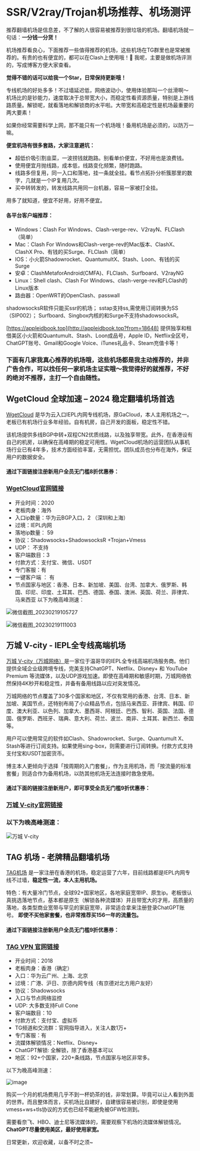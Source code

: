 # SSR/V2ray/Trojan机场推荐、机场测评

推荐翻墙机场是信息差，不了解的人很容易被推荐到很垃圾的机场。翻墙机场就一句话：**一分钱一分货！**

机场推荐看良心，下面推荐一些值得推荐的机场，这些机场在TG群里也是常被推荐的。有贵的也有便宜的，都可以在Clash上使用哦！🌟 我呢，主要是做机场评测的，写成博客方便大家查看。

**觉得不错的话可以给我一个Star，日常保持更新哦！**

专线机场的好处多多！不过墙延迟低，网络波动小，使用体验那叫一个丝滑啊～ 机场比的是钞能力，速度取决于总带宽大小，而稳定性看资源质量，特别是上游线路质量。解锁呢，就看落地和解锁商的水平啦。大带宽和高稳定性是机场最重要的两大要素！

如果你经常需要科学上网，那不能只有一个机场哦！备用机场是必须的，以防万一嘛。

**便宜机场有很多套路，大家注意避坑：**

- 超低价吸引割韭菜，一波捞钱就跑路。别看单价便宜，不好用也是浪费钱。
- 使用便宜月抛线路，成本低，线路变化频繁，随时跑路。
- 线路多但复用，同一入口和落地，挂一条就全挂。看节点拓扑分析簇那里的数字，几就是一个IP复用几次。
- 买中转转发的，转发线路共用同一台机器，容易一家被打全挂。

用多了就知道，便宜不好用，好用不便宜。

#### 各平台客户端推荐：

- Windows：Clash For Windows、Clash-verge-rev、V2rayN、FLClash（简单）
- Mac：Clash For Windows和Clash-verge-rev的Mac版本、ClashX、ClashX Pro、有钱的买Surge、FLClash（简单）
- IOS：小火箭Shadowrocket、QuantumultX、Stash、Loon、有钱的买Surge
- 安卓：ClashMetaforAndroid(CMFA)、FLClash、Surfboard、V2rayNG
- Linux：Shell clash、Clash For Windows、clash-verge-rev和FLClash的Linux版本
- 路由器：OpenWRT的OpenClash、passwall

shadowsocksR软件只能买ssr的机场； sstap支持ss,需使用订阅转换为SS（SIP002）； Surfboard、Singbox内核的和Surge不支持shadowsocksR。

[https://appleidbook.top](http://appleidbook.top?from=18648) 提供独享和租借美区小火箭和Quantumult、Stash、Loon成品号，Apple ID，Netflix全区号，ChatGPT账号、Gmail和Google Voice、iTunes礼品卡、Steam充值卡等！

### 下面有几家我真心推荐的机场哦，这些机场都是我主动推荐的，并非广告合作，可以找任何一家机场主证实哦～我觉得好的就推荐，不好的绝对不推荐，主打一个自由随性。

## WgetCloud 全球加速 – 2024 稳定翻墙机场首选

[WgetCloud](https://invite.wgetcloud.ltd/auth/register?code=jll8) 是华为云入口IEPL内网专线机场，原GaCloud，本人主用机场之一。老板已有机场行业多年经验。自有机房，自己开发的面板，稳定性不错。

该机场提供多线BGP中转+双程CN2优质线路，以及独享带宽。此外，在香港设有自己的机房，以确保在高峰期的稳定可用性。WgetCloud机场的运营团队从事机场行业已有4年多，技术方面经验丰富，无需担忧。团队成员也分布在海外，保证用户的数据安全。

#### 通过下面链接注册新用户全员无门槛8折优惠券：

### [WgetCloud官网链接](https://invite.wgetcloud.ltd/auth/register?code=jll8)

- 开业时间：2020
- 老板肉身：海外
- 入口ip数量：华为云BGP入口，2 （深圳和上海）
- 过境：IEPL内网
- 落地ip数量： 59
- 协议：Shadowsocks+ShadowsocksR +Trojan+Vmess
- UDP： 不支持
- 客户端数目：3
- 付款方式：支付宝、微信、USDT
- 专门客服：有
- 一键客户端 ： 有
- 节点国家与地区：香港、日本、新加坡、美国、台湾、加拿大、俄罗斯、韩国、印尼、印度、土耳其、巴西、德国、泰国、澳洲、英国、荷兰、菲律宾、马来西亚
以下为晚高峰测速：

![微信截图_20230219105727](https://user-images.githubusercontent.com/125964212/220576524-0c30cc63-98ab-4fad-89c0-10a6984c647e.png)

![微信截图_20230219111003](https://user-images.githubusercontent.com/125964212/220576570-531d8ecb-3ec5-4e64-b37c-c15698ae0313.png)

## 万城 V-city - IEPL全专线高端机场

[万城 V-city（万城网络）](https://user.vcsite02.com/#/sign-up?code=0BnXRJud)是一家位于温哥华的IEPL全专线高端机场服务商。他们提供全域企业级跨境专线，完美支持ChatGPT、Netflix、Disney+ 和 YouTube Premium 等流媒体，以及UDP游戏加速。即使在高峰期和敏感时期，万城网络依然保持4K秒开和稳定性，并备有备用线路以应对突发情况。

万城网络的节点覆盖了30多个国家和地区，不仅有常用的香港、台湾、日本、新加坡、美国节点，还特别布局了小众精品节点，包括马来西亚、菲律宾、韩国、印度、澳大利亚、以色列、加拿大、墨西哥、阿根廷、巴西、智利、英国、法国、德国、俄罗斯、西班牙、瑞典、意大利、荷兰、波兰、南非、土耳其、新西兰、泰国等。

用户可以使用常见的软件如Clash、Shadowrocket、Surge、Quantumult X、Stash等进行订阅支持。如果使用sing-box，则需要进行订阅转换。付款方式支持支付宝和USDT加密货币。

博主本人更倾向于选择「按周期的入门套餐」，作为主用机场，而「按流量的标准套餐」则适合作为备用机场，以防其他机场无法连接时救急使用。

#### 通过下面的链接注册新用户，即可享受全员无门槛9折优惠券：

###  [万城 V-city官网链接](https://user.vcsite02.com/#/sign-up?code=0BnXRJud)

### 以下为晚高峰测速：

![万城 V-city](https://github.com/user-attachments/assets/6c823e61-108b-427b-ba1f-c29fe4ecc8a9)





## TAG 机场 - 老牌精品翻墙机场

[TAG机场](https://tagss08.pro/#/auth/d2RtVGgb) 是一家注册在香港的机场，稳定运营了六年，目前线路都是IEPL内网专线不过墙，**稳定性一流，本人主用机场。**

特色：有大量冷门节点，全球92+国家地区，各地家庭宽带IP、原生ip。老板很认真挑选落地节点，基本都是原生（解锁各种流媒体）并且带宽大的才用，高质量的落地，各类型商业宽带与罕见的家庭宽带，非常适合拿来注册登录ChatGPT账号。 **即使不买他家套餐，也非常推荐买156一年的流量包。**

#### 通过下面链接注册新用户全员无门槛9折优惠券：

### [TAG VPN 官网链接](https://tagss08.pro/#/auth/d2RtVGgb)

- 开业时间：2018
- 老板肉身：香港（确定）
- 入口：华为云广州、上海、北京
- 过境：广港、沪日、京德内网专线（有京德对北方用户友好）
- 协议：Shadowsocks
- 入口与节点网络监控
- UDP: 大多数支持Full Cone
- 客户端数目：10
- 付款方式：支付宝、虚拟币
- TG频道和交流群：官网指导进入，关注人数1万+
- 专门客服：有
- 流媒体解锁情况：Netflix、Disney+
- ChatGPT解锁: 全解锁，除了香港基本可以
- 地区：92+个国家，220+条线路，节点国家与地区非常多。

以下为晚高峰测速：

![image](https://github.com/xiaoming2028/PAC/assets/54033249/f180fa73-5e31-44b8-9fdb-7859d33062f2)


购买一个月的机场费用几乎不到一杯奶茶的钱，非常划算。毕竟可以让人看到外面的世界。而且整体而言，买机场比自建好，自建很容易被识别，即使是使用vmess+ws+tls协议的方式也已经不能避免被GFW检测到。

需要看奈飞、HBO、迪士尼等流媒体的，需要观察下机场的流媒体解锁情况。**ChatGPT尽量使用美区，最好使用家宽。**

日常更新，欢迎收藏，以备不时之须~
